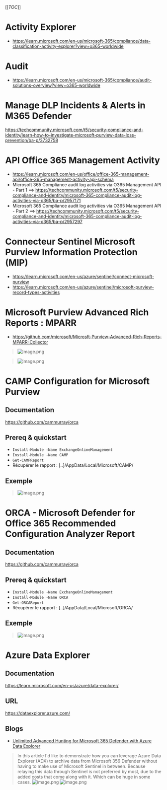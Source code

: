 [[_TOC_]]

# Activity Explorer
* https://learn.microsoft.com/en-us/microsoft-365/compliance/data-classification-activity-explorer?view=o365-worldwide

# Audit
* https://learn.microsoft.com/en-us/microsoft-365/compliance/audit-solutions-overview?view=o365-worldwide

# Manage DLP Incidents & Alerts in M365 Defender
https://techcommunity.microsoft.com/t5/security-compliance-and-identity/learn-how-to-investigate-microsoft-purview-data-loss-prevention/ba-p/3732758

# API Office 365 Management Activity
* https://learn.microsoft.com/en-us/office/office-365-management-api/office-365-management-activity-api-schema
* Microsoft 365 Compliance audit log activities via O365 Management API - Part 1 ==> https://techcommunity.microsoft.com/t5/security-compliance-and-identity/microsoft-365-compliance-audit-log-activities-via-o365/ba-p/2957171
* Microsoft 365 Compliance audit log activities via O365 Management API - Part 2 ==> https://techcommunity.microsoft.com/t5/security-compliance-and-identity/microsoft-365-compliance-audit-log-activities-via-o365/ba-p/2957297

# Connecteur Sentinel Microsoft Purview Information Protection (MIP)
* https://learn.microsoft.com/en-us/azure/sentinel/connect-microsoft-purview
* https://learn.microsoft.com/en-us/azure/sentinel/microsoft-purview-record-types-activities

# Microsoft Purview Advanced Rich Reports : MPARR
* https://github.com/microsoft/Microsft-Purview-Advanced-Rich-Reports-MPARR-Collector
> ![image.png](/.attachments/image-ac3186e9-62ff-488a-8fac-29245b900770.png)

> ![image.png](/.attachments/image-e3f4476b-b7ac-42bd-b5db-047678ffa8e3.png)

# CAMP Configuration for Microsoft Purview
## Documentation
https://github.com/cammurray/orca
## Prereq & quickstart
* `Install-Module -Name ExchangeOnlineManagement`
* `Install-Module -Name CAMP`
* `Get-CAMPReport`
* Récupérer le rapport : [..]/AppData/Local/Microsoft/CAMP/
## Exemple
> ![image.png](/.attachments/image-bb78c8cd-e1e1-4e98-b944-8151b61bfa3d.png)

# ORCA - Microsoft Defender for Office 365 Recommended Configuration Analyzer Report
## Documentation
https://github.com/cammurray/orca
## Prereq & quickstart
* `Install-Module -Name ExchangeOnlineManagement`
* `Install-Module -Name ORCA`
* `Get-ORCAReport`
* Récupérer le rapport : [..]/AppData/Local/Microsoft/ORCA/
## Exemple
> ![image.png](/.attachments/image-0ecd906d-6df6-4b01-9bc8-93b7f1cddebb.png)

# Azure Data Explorer
## Documentation
https://learn.microsoft.com/en-us/azure/data-explorer/
## URL
https://dataexplorer.azure.com/
## Blogs
* [Unlimited Advanced Hunting for Microsoft 365 Defender with Azure Data Explorer](https://koosg.medium.com/unlimited-advanced-hunting-for-microsoft-365-defender-with-azure-data-explorer-646b08307b75)
> In this article I'd like to demonstrate how you can leverage Azure Data Explorer (ADX) to archive data from Microsoft 356 Defender without having to make use of Microsoft Sentinel in between. Because relaying this data through Sentinel is not preferred by most, due to the added costs that come along with it. Which can be huge in some cases.
![image.png](/.attachments/image-25494c0b-7629-4c09-82c7-adabffa520b8.png)
![image.png](/.attachments/image-cfe9b3fb-6f90-49ed-ab3a-7e66d4432b44.png)